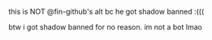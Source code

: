 this is NOT @fin-github's alt bc he got shadow banned :(((

btw i got shadow banned for no reason. im not a bot lmao
